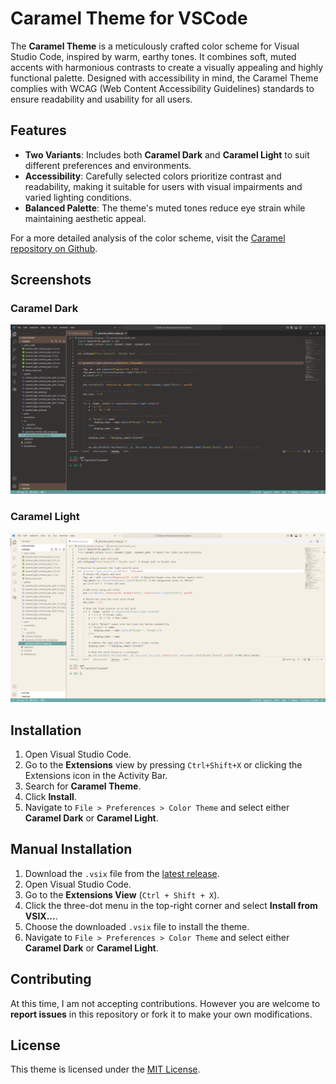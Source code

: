 # Caramel Theme for VSCode

The **Caramel Theme** is a meticulously crafted color scheme for Visual Studio Code, inspired by warm, earthy tones. It combines soft, muted accents with harmonious contrasts to create a visually appealing and highly functional palette. Designed with accessibility in mind, the Caramel Theme complies with WCAG (Web Content Accessibility Guidelines) standards to ensure readability and usability for all users.

## Features
- **Two Variants**: Includes both **Caramel Dark** and **Caramel Light** to suit different preferences and environments.
- **Accessibility**: Carefully selected colors prioritize contrast and readability, making it suitable for users with visual impairments and varied lighting conditions.
- **Balanced Palette**: The theme's muted tones reduce eye strain while maintaining aesthetic appeal.

For a more detailed analysis of the color scheme, visit the [Caramel repository on Github](https://github.com/TheRealSwayamShree/caramel).

## Screenshots
### Caramel Dark
![Caramel Dark Screenshot](images/caramel-dark.png)

### Caramel Light
![Caramel Light Screenshot](images/caramel-light.png)

## Installation
1. Open Visual Studio Code.
2. Go to the **Extensions** view by pressing `Ctrl+Shift+X` or clicking the Extensions icon in the Activity Bar.
3. Search for **Caramel Theme**.
4. Click **Install**.
5. Navigate to `File > Preferences > Color Theme` and select either **Caramel Dark** or **Caramel Light**.

## Manual Installation
1. Download the `.vsix` file from the [latest release](https://github.com/TheRealSwayamShree/caramel-theme/releases).
2. Open Visual Studio Code.
3. Go to the **Extensions View** (`Ctrl + Shift + X`).
4. Click the three-dot menu in the top-right corner and select **Install from VSIX...**.
5. Choose the downloaded `.vsix` file to install the theme.
6. Navigate to `File > Preferences > Color Theme` and select either **Caramel Dark** or **Caramel Light**.

## Contributing
At this time, I am not accepting contributions. However you are welcome to **report issues** in this repository or fork it to make your own modifications.

## License
This theme is licensed under the [MIT License](LICENSE).

